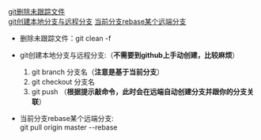 [git删除未跟踪文件]()  
[git创建本地分支与远程分支]()
[当前分支rebase某个远端分支]()



- 删除未跟踪文件：git clean -f

- git创建本地分支与远程分支:（__不需要到github上手动创建，比较麻烦__） 
   1.  git branch 分支名（__注意是基于当前分支__）
  2.   git checkout 分支名
  3.   git push （__根据提示敲命令，此时会在远端自动创建分支并跟你的分支关联__）

- 当前分支rebase某个远端分支:  
git pull origin master --rebase

